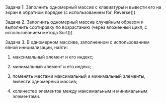 Задача 1. Заполнить одномерный массив с клавиатуры и вывести его на экран в обратном порядке (с использованием for, Reverse()).

Задача 2. Заполнить одномерный массив случайным образом и выполнить сортировку по возрастанию (через вложенный цикл, с использованием метода Sort()).

Задача 3. В одномерном массиве, заполненном с использованием явной инициализации, найти:

1. максимальный элемент и его индекс;

2. минимальный элемент и его индекс;

3. поменять местами максимальный и минимальный элементы, вывести одномерный массив;

4. количество элементов между максимальным и минимальным элементами.
